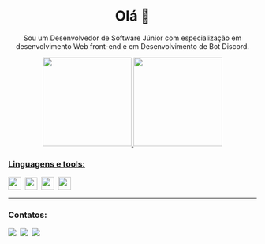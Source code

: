 <h1 align="center"> Olá 👋</h1>
<p align="center"> 
    Sou um Desenvolvedor de Software Júnior com especialização em desenvolvimento Web front-end e em Desenvolvimento de Bot Discord.
</p>

<p align="center">
    <a href="https://github.com/chrishenrii">
        <img height="180em" src="https://github-readme-stats.vercel.app/api?username=chrishenrii&show_icons=true&locale=pt-br&include_all_commits=true&count_private=true&title_color=DCDCDC&icon_color=FF0000&text_color=9f9f9f&bg_color=000000&border_color=000000"/>
        <img height="180em" src="https://github-readme-stats.vercel.app/api/top-langs/?username=chrishenrii&layout=compact&langs_count=7&locale=pt-br&&title_color=DCDCDC&icon_color=FF0000&text_color=9f9f9f&bg_color=000000&border_color=000000"/>
</p>


<h3>Linguagens e tools:</h3>
<p>
    <a href="https://www.javascript.com/"><img src="https://i.imgur.com/Di8CnWZ.png" width="26px"></a>&nbsp;
    <a href="https://html.spec.whatwg.org/"><img src="https://i.imgur.com/6pRVPpe.png?1" width="25px"></a>&nbsp;
    <a href="https://www.mongodb.com/"><img src="https://i.imgur.com/ot2TdCH.png?1" width="26px"></a>&nbsp;
    <a href="https://code.visualstudio.com/"><img src="https://i.imgur.com/fCqJo2Z.png" width="26px"></a>&nbsp;
</p>

<hr />

<h3>Contatos:</h3>
<p>
    <a href="https://www.instagram.com/chris_henrii/" target="_blank"><img
            src="https://img.shields.io/badge/-Instagram-%23E4405F?style=for-the-badge&logo=instagram&logoColor=white"
            target="_blank"></a>&nbsp;
    <a href="https://discord.com/users/879928407872376873" target="_blank"><img
            src="https://img.shields.io/badge/Discord-7289DA?style=for-the-badge&logo=discord&logoColor=white"
            target="_blank"></a>&nbsp;
    <a href="https://www.linkedin.com/in/christian-henrique-a328a719b/" target="_blank"><img
            src="https://img.shields.io/badge/-LinkedIn-%230077B5?style=for-the-badge&logo=linkedin&logoColor=white"
            target="_blank"></a>&nbsp;
</p>
